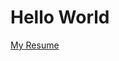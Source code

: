 <!DOCTYPE html>
<html>
<body>
<h1>Hello World</h1>
<p>

  <a href="/resume.html">My Resume</a>
  
</p>
</body>
</html>
